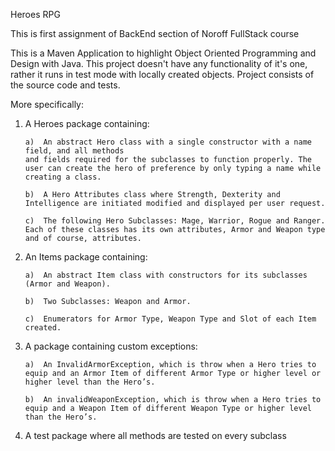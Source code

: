 Heroes RPG

This is first assignment of BackEnd section of Noroff FullStack course

This is a Maven Application to highlight Object Oriented Programming and Design with Java.
This project doesn't have any functionality of it's one, rather it runs in test
mode with locally created objects. Project consists of the source code and tests. 

More specifically:  

1)	A Heroes package containing:  

        a)	An abstract Hero class with a single constructor with a name field, and all methods
        and fields required for the subclasses to function properly. The user can create the hero of preference by only typing a name while creating a class.  

        b)	A Hero Attributes class where Strength, Dexterity and Intelligence are initiated modified and displayed per user request. 

        c)	The following Hero Subclasses: Mage, Warrior, Rogue and Ranger. Each of these classes has its own attributes, Armor and Weapon type and of course, attributes. 

2)	An Items package containing:

        a)	An abstract Item class with constructors for its subclasses (Armor and Weapon).

        b)	Two Subclasses: Weapon and Armor.

        c)	Enumerators for Armor Type, Weapon Type and Slot of each Item created.

3)	A package containing custom exceptions:

        a)	An InvalidArmorException, which is throw when a Hero tries to equip and an Armor Item of different Armor Type or higher level or higher level than the Hero’s.

        b)	An invalidWeaponException, which is throw when a Hero tries to equip and a Weapon Item of different Weapon Type or higher level than the Hero’s.

4)	A test package where all methods are tested on every subclass






		



